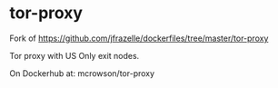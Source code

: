 # tor-proxy
Fork of https://github.com/jfrazelle/dockerfiles/tree/master/tor-proxy

Tor proxy with US Only exit nodes.

On Dockerhub at:
mcrowson/tor-proxy
